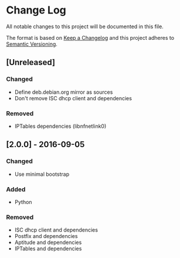 # Change Log
All notable changes to this project will be documented in this file.

The format is based on [Keep a Changelog](http://keepachangelog.com/)
and this project adheres to [Semantic Versioning](http://semver.org/).

## [Unreleased]
### Changed
- Define deb.debian.org mirror as sources
- Don't remove ISC dhcp client and dependencies

### Removed
- IPTables dependencies (libnfnetlink0)

## [2.0.0] - 2016-09-05
### Changed
- Use minimal bootstrap

### Added
- Python

### Removed
- ISC dhcp client and dependencies
- Postfix and dependencies
- Aptitude and dependencies
- IPTables and dependencies
